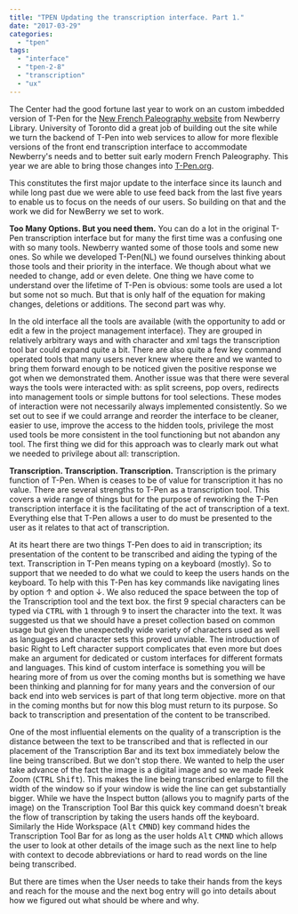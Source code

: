 ```yaml
---
title: "TPEN Updating the transcription interface. Part 1."
date: "2017-03-29"
categories: 
  - "tpen"
tags: 
  - "interface"
  - "tpen-2-8"
  - "transcription"
  - "ux"
---
```


The Center had the good fortune last year to work on an custom imbedded version of T-Pen for the [New French Paleography website](https://paleography.library.utoronto.ca) from Newberry Library. University of Toronto did a great job of building out the site while we turn the backend of T-Pen into web services to allow for more flexible versions of the front end transcription interface to accommodate Newberry's needs and to better suit early modern French Paleography. This year we are able to bring those changes into [T-Pen.org](http://t-pen.org).

This constitutes the first major update to the interface since its launch and while long past due we were able to use feed back from the last five years to enable us to focus on the needs of our users. So building on that and the work we did for NewBerry we set to work.

**Too Many Options. But you need them.** You can do a lot in the original T-Pen transcription interface but for many the first time was a confusing one with so many tools. Newberry wanted some of those tools and some new ones. So while we developed T-Pen(NL) we found ourselves thinking about those tools and their priority in the interface. We though about what we needed to change, add or even delete.  One thing we have come to understand over the lifetime of T-Pen is obvious: some tools are used a lot but some not so much. But that is only half of the equation for making changes, deletions or additions. The second part was why.

In the old interface all the tools are available (with the opportunity to add or edit a few in the project management interface). They are grouped in relatively arbitrary ways and with character and xml tags the transcription tool bar could expand quite a bit. There are also quite a few key command operated tools that many users never knew where there and we wanted to bring them forward enough to be noticed given the positive response we got when we demonstrated them. Another issue was that there were several ways the tools were interacted with: as split screens, pop overs, redirects into management tools or simple buttons for tool selections. These modes of interaction were not necessarily always implemented consistently. So we set out to see if we could arrange and reorder the interface to be cleaner, easier to use, improve the access to the hidden tools, privilege the most used tools be more consistent in the tool functioning but not abandon any tool. The first thing we did for this approach was to clearly mark out what we needed to privilege about all: transcription.

**Transcription. Transcription. Transcription.** Transcription is the primary function of T-Pen. When is ceases to be of value for transcription it has no value. There are several strengths to T-Pen as a transcription tool. This covers a wide range of things but for the purpose of reworking the T-Pen transcription interface it is the facilitating of the act of transcription of a text. Everything else that T-Pen allows a user to do must be presented to the user as it relates to that act of transcription.

At its heart there are two things T-Pen does to aid in transcription; its presentation of the content to be transcribed and aiding the typing of the text. Transcription in T-Pen means typing on a keyboard (mostly). So to support that we needed to do what we could to keep the users hands on the keyboard. To help with this T-Pen has key commands like navigating lines by option ↑ and option ↓. We also reduced the space between the top of the Transcription tool and the text box. the first 9 special characters can be typed via <kbd>CTRL</kbd> with <kbd>1</kbd> through <kbd>9</kbd> to insert the character into the text. It was suggested us that we should have a preset collection based on common usage but given the unexpectedly wide variety of characters used as well as languages and character sets this proved unviable. The introduction of  basic Right to Left character support complicates that even more but does make an argument for dedicated or custom interfaces for different formats and languages. This kind of custom interface is something you will be hearing more of from us over the coming months but is something we have been thinking and planning for for many years and the conversion of our back end into web services is part of that long term objective. more on that in the coming months but for now this blog must return to its purpose. So back to transcription and presentation of the content to be transcribed.

One of the most influential elements on the quality of a transcription is the distance between the text to be transcribed and that is reflected in our placement of the Transcription Bar and its text box immediately below the line being transcribed. But we don't stop there. We wanted to help the user take advance of the fact the image is a digital image and so we made Peek Zoom (<kbd>CTRL</kbd> <kbd>Shift</kbd>). This makes the line being transcribed enlarge to fill the width of the window so if your window is wide the line can get substantially bigger. While we have the Inspect button (allows you to magnify parts of the image) on the Transcription Tool Bar this quick key command doesn't break the flow of transcription by taking the users hands off the keyboard. Similarly the Hide Workspace (<kbd>Alt</kbd> <kbd>CMND</kbd>) key command hides the Transcription Tool Bar for as long as the user holds <kbd>Alt</kbd> <kbd>CMND</kbd> which allows the user to look at other details of the image such as the next line to help with context to decode abbreviations or hard to read words on the line being transcribed.

But there are times when the User needs to take their hands from the keys and reach for the mouse and the next bog entry will go into details about how we figured out what should be where and why.
